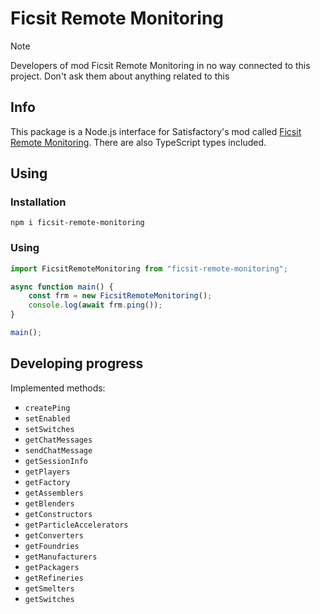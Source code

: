# Ficsit Remote Monitoring

> [!NOTE]
> Developers of mod Ficsit Remote Monitoring in no way connected to this project. Don't ask them about anything related to this

## Info

This package is a Node.js interface for Satisfactory's mod called [Ficsit Remote Monitoring](https://ficsit.app/mod/FicsitRemoteMonitoring). There are also TypeScript types included.

## Using

### Installation

```shell
npm i ficsit-remote-monitoring
```

### Using

```typescript
import FicsitRemoteMonitoring from "ficsit-remote-monitoring";

async function main() {
    const frm = new FicsitRemoteMonitoring();
    console.log(await frm.ping());
}

main();
```

## Developing progress

Implemented methods:

- `createPing`
- `setEnabled`
- `setSwitches`
- `getChatMessages`
- `sendChatMessage`
- `getSessionInfo`
- `getPlayers`
- `getFactory`
- `getAssemblers`
- `getBlenders`
- `getConstructors`
- `getParticleAccelerators`
- `getConverters`
- `getFoundries`
- `getManufacturers`
- `getPackagers`
- `getRefineries`
- `getSmelters`
- `getSwitches`
